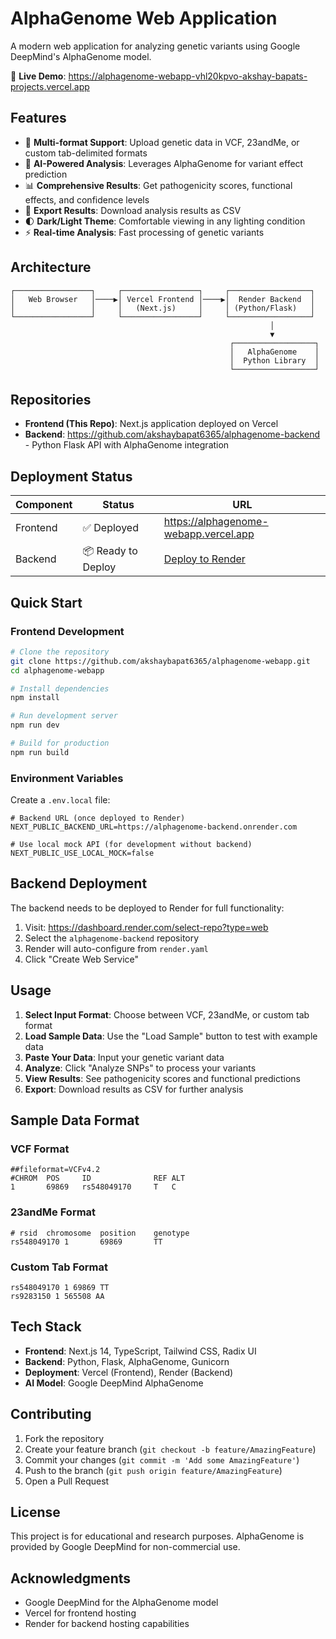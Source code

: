 # AlphaGenome Web Application

A modern web application for analyzing genetic variants using Google DeepMind's AlphaGenome model.

🔗 **Live Demo**: https://alphagenome-webapp-vhl20kpvo-akshay-bapats-projects.vercel.app

## Features

- 🧬 **Multi-format Support**: Upload genetic data in VCF, 23andMe, or custom tab-delimited formats
- 🤖 **AI-Powered Analysis**: Leverages AlphaGenome for variant effect prediction
- 📊 **Comprehensive Results**: Get pathogenicity scores, functional effects, and confidence levels
- 💾 **Export Results**: Download analysis results as CSV
- 🌓 **Dark/Light Theme**: Comfortable viewing in any lighting condition
- ⚡ **Real-time Analysis**: Fast processing of genetic variants

## Architecture

```
┌─────────────────┐     ┌─────────────────┐     ┌──────────────────┐
│   Web Browser   │────▶│ Vercel Frontend │────▶│  Render Backend  │
│                 │     │   (Next.js)     │     │ (Python/Flask)   │
└─────────────────┘     └─────────────────┘     └──────────────────┘
                                                          │
                                                          ▼
                                                 ┌──────────────────┐
                                                 │   AlphaGenome    │
                                                 │  Python Library  │
                                                 └──────────────────┘
```

## Repositories

- **Frontend (This Repo)**: Next.js application deployed on Vercel
- **Backend**: https://github.com/akshaybapat6365/alphagenome-backend - Python Flask API with AlphaGenome integration

## Deployment Status

| Component | Status | URL |
|-----------|--------|-----|
| Frontend | ✅ Deployed | https://alphagenome-webapp.vercel.app |
| Backend | 📦 Ready to Deploy | [Deploy to Render](https://dashboard.render.com/select-repo?type=web&repo=https://github.com/akshaybapat6365/alphagenome-backend) |

## Quick Start

### Frontend Development

```bash
# Clone the repository
git clone https://github.com/akshaybapat6365/alphagenome-webapp.git
cd alphagenome-webapp

# Install dependencies
npm install

# Run development server
npm run dev

# Build for production
npm run build
```

### Environment Variables

Create a `.env.local` file:

```env
# Backend URL (once deployed to Render)
NEXT_PUBLIC_BACKEND_URL=https://alphagenome-backend.onrender.com

# Use local mock API (for development without backend)
NEXT_PUBLIC_USE_LOCAL_MOCK=false
```

## Backend Deployment

The backend needs to be deployed to Render for full functionality:

1. Visit: https://dashboard.render.com/select-repo?type=web
2. Select the `alphagenome-backend` repository
3. Render will auto-configure from `render.yaml`
4. Click "Create Web Service"

## Usage

1. **Select Input Format**: Choose between VCF, 23andMe, or custom tab format
2. **Load Sample Data**: Use the "Load Sample" button to test with example data
3. **Paste Your Data**: Input your genetic variant data
4. **Analyze**: Click "Analyze SNPs" to process your variants
5. **View Results**: See pathogenicity scores and functional predictions
6. **Export**: Download results as CSV for further analysis

## Sample Data Format

### VCF Format
```
##fileformat=VCFv4.2
#CHROM  POS     ID              REF ALT
1       69869   rs548049170     T   C
```

### 23andMe Format
```
# rsid  chromosome  position    genotype
rs548049170 1       69869       TT
```

### Custom Tab Format
```
rs548049170 1 69869 TT
rs9283150 1 565508 AA
```

## Tech Stack

- **Frontend**: Next.js 14, TypeScript, Tailwind CSS, Radix UI
- **Backend**: Python, Flask, AlphaGenome, Gunicorn
- **Deployment**: Vercel (Frontend), Render (Backend)
- **AI Model**: Google DeepMind AlphaGenome

## Contributing

1. Fork the repository
2. Create your feature branch (`git checkout -b feature/AmazingFeature`)
3. Commit your changes (`git commit -m 'Add some AmazingFeature'`)
4. Push to the branch (`git push origin feature/AmazingFeature`)
5. Open a Pull Request

## License

This project is for educational and research purposes. AlphaGenome is provided by Google DeepMind for non-commercial use.

## Acknowledgments

- Google DeepMind for the AlphaGenome model
- Vercel for frontend hosting
- Render for backend hosting capabilities